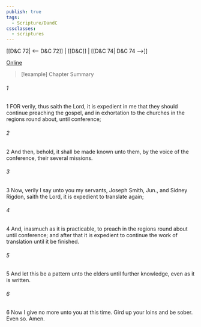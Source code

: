 ```yaml
---
publish: true
tags:
  - Scripture/DandC
cssclasses:
  - scriptures
---
```

[[D&C 72| <-- D&C 72]] | [[D&C]] | [[D&C 74| D&C 74 -->]]

[Online](https://churchofjesuschrist.org/study/scriptures/dc-testament/dc/73?lang=eng)

>[!example] Chapter Summary
>
###### 1
1 FOR verily, thus saith the Lord, it is expedient in me that they should continue preaching the gospel, and in exhortation to the churches in the regions round about, until conference;
###### 2
2 And then, behold, it shall be made known unto them, by the voice of the conference, their several missions.
###### 3
3 Now, verily I say unto you my servants, Joseph Smith, Jun., and Sidney Rigdon, saith the Lord, it is expedient to translate again;
###### 4
4 And, inasmuch as it is practicable, to preach in the regions round about until conference; and after that it is expedient to continue the work of translation until it be finished.
###### 5
5 And let this be a pattern unto the elders until further knowledge, even as it is written.
###### 6
6 Now I give no more unto you at this time. Gird up your loins and be sober. Even so. Amen.




